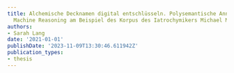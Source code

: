 ```yaml
---
title: Alchemische Decknamen digital entschlüsseln. Polysemantische Annotation und
  Machine Reasoning am Beispiel des Korpus des Iatrochymikers Michael Maier (1568--1622)
authors:
- Sarah Lang
date: '2021-01-01'
publishDate: '2023-11-09T13:30:46.611942Z'
publication_types:
- thesis
---
```

